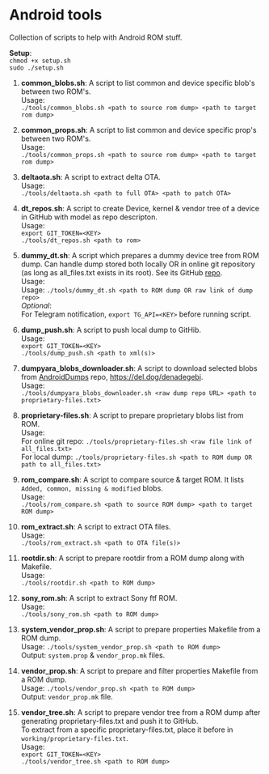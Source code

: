 
# Android tools
Collection of scripts to help with Android ROM stuff.  
  
**Setup**:  
`chmod +x setup.sh`  
`sudo ./setup.sh`
  
1. **common_blobs.sh**: A script to list common and device specific blob's between two ROM's.  
Usage:  
`./tools/common_blobs.sh <path to source rom dump> <path to target rom dump>`

2. **common_props.sh**: A script to list common and device specific prop's between two ROM's.  
Usage:  
`./tools/common_props.sh <path to source rom dump> <path to target rom dump>`

3. **deltaota.sh**: A script to extract delta OTA.  
Usage:   
`./tools/deltaota.sh <path to full OTA> <path to patch OTA>`

4. **dt_repos.sh**: A script to create Device, kernel & vendor tree of a device in GitHub with model as repo descripton.  
Usage:  
`export GIT_TOKEN=<KEY>`  
`./tools/dt_repos.sh <path to rom>`

5. **dummy_dt.sh**: A script which prepares a dummy device tree from ROM dump. Can handle dump stored both locally OR in online git repository (as long as all_files.txt exists in its root). See its GitHub [repo](https://github.com/ShivamKumarJha/Dummy_DT/).  
Usage:  
Usage: `./tools/dummy_dt.sh <path to ROM dump OR raw link of dump repo>`  
*Optional*:  
For Telegram notification, `export TG_API=<KEY>` before running script.

6. **dump_push.sh**: A script to push local dump to GitHib.  
Usage:  
`export GIT_TOKEN=<KEY>`  
`./tools/dump_push.sh <path to xml(s)>`

7. **dumpyara_blobs_downloader.sh**: A script to download selected blobs from [AndroidDumps](https://github.com/AndroidDumps) repo, https://del.dog/denadegebi.  
Usage:  
`./tools/dumpyara_blobs_downloader.sh <raw dump repo URL> <path to proprietary-files.txt>`

8. **proprietary-files.sh**: A script to prepare proprietary blobs list from ROM.  
Usage:  
For online git repo: `./tools/proprietary-files.sh <raw file link of all_files.txt>`  
For local dump: `./tools/proprietary-files.sh <path to ROM dump OR path to all_files.txt>`

9. **rom_compare.sh**: A script to compare source & target ROM. It lists `Added, common, missing & modified` blobs.  
Usage:  
`./tools/rom_compare.sh <path to source ROM dump> <path to target ROM dump>`

10. **rom_extract.sh**: A script to extract OTA files.  
Usage:  
`./tools/rom_extract.sh <path to OTA file(s)>`

11. **rootdir.sh**: A script to prepare rootdir from a ROM dump along with Makefile.  
Usage:  
`./tools/rootdir.sh <path to ROM dump>`

12. **sony_rom.sh**: A script to extract Sony ftf ROM.  
Usage:  
`./tools/sony_rom.sh <path to ROM dump>`

13. **system_vendor_prop.sh**: A script to prepare properties Makefile from a ROM dump.  
Usage: `./tools/system_vendor_prop.sh <path to ROM dump>`  
Output: `system.prop` & `vendor_prop.mk` files.  

14. **vendor_prop.sh**: A script to prepare and filter properties Makefile from a ROM dump.  
Usage: `./tools/vendor_prop.sh <path to ROM dump>`  
Output: `vendor_prop.mk` file.  

15. **vendor_tree.sh**: A script to prepare vendor tree from a ROM dump after generating proprietary-files.txt and push it to GitHub.  
To extract from a specific proprietary-files.txt, place it before in `working/proprietary-files.txt`.  
Usage:  
`export GIT_TOKEN=<KEY>`  
`./tools/vendor_tree.sh <path to ROM dump>`  
